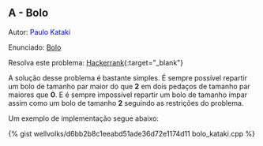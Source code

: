 ## A - Bolo
<div id="bolo"></div>

Autor: <font color = "blue">Paulo Kataki</font>

Enunciado: [Bolo][pa]

Resolva este problema: [Hackerrank][hackerrank-a]{:target="_blank"}

A solução desse problema é bastante simples.
É sempre possível repartir um bolo de tamanho par maior do que <b>2</b> em dois pedaços de tamanho par maiores que <b>0</b>. E é sempre impossível repartir um bolo de tamanho ímpar assim como um bolo de tamanho <b>2</b> seguindo as restrições do problema.

Um exemplo de implementação segue abaixo:

{% gist wellvolks/d6bb2b8c1eeabd51ade36d72e1174d11 bolo_kataki.cpp %}

[pa]:https://github.com/maratonago/maratonago.github.io/raw/master/_includes/pdfs/primeira_comp_inf_ufg/A.pdf
[hackerrank-a]:		https://www.hackerrank.com/contests/ufg-contest-calouros/challenges/bolo-1
